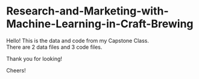 # Research-and-Marketing-with-Machine-Learning-in-Craft-Brewing

Hello!
This is the data and code from my Capstone Class.  
There are 2 data files and 3 code files.  

Thank you for looking!

Cheers!
